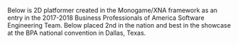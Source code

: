 Below is 2D platformer created in the Monogame/XNA framework as an entry in the 2017-2018 Business Professionals of America Software Engineering Team. Below placed 2nd in the nation and best in the showcase at the BPA national convention in Dallas, Texas.
